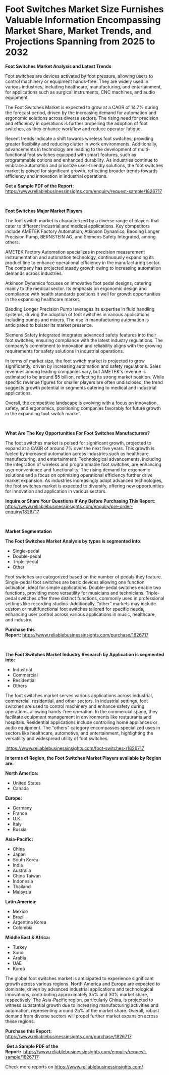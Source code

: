 <p><h1>Foot Switches Market Size Furnishes Valuable Information Encompassing Market Share, Market Trends, and Projections Spanning from 2025 to 2032</h1></p><p><strong>Foot Switches Market Analysis and Latest Trends</strong></p>
<p><p>Foot switches are devices activated by foot pressure, allowing users to control machinery or equipment hands-free. They are widely used in various industries, including healthcare, manufacturing, and entertainment, for applications such as surgical instruments, CNC machines, and audio equipment.</p><p>The Foot Switches Market is expected to grow at a CAGR of 14.7% during the forecast period, driven by the increasing demand for automation and ergonomic solutions across diverse sectors. The rising need for precision and efficiency in operations is further propelling the adoption of foot switches, as they enhance workflow and reduce operator fatigue. </p><p>Recent trends indicate a shift towards wireless foot switches, providing greater flexibility and reducing clutter in work environments. Additionally, advancements in technology are leading to the development of multi-functional foot switches equipped with smart features, such as programmable options and enhanced durability. As industries continue to embrace automation and prioritize user-friendly solutions, the foot switches market is poised for significant growth, reflecting broader trends towards efficiency and innovation in industrial operations.</p></p>
<p><strong>Get a Sample PDF of the Report:&nbsp;</strong> <a href="https://www.reliablebusinessinsights.com/enquiry/request-sample/1826717?utm_campaign=2275&utm_medium=2&utm_source=Github&utm_content=ia&utm_term=18022025&utm_id=foot-switches">https://www.reliablebusinessinsights.com/enquiry/request-sample/1826717</a></p>
<p>&nbsp;</p>
<p><strong>Foot Switches Major Market Players</strong></p>
<p><p>The foot switch market is characterized by a diverse range of players that cater to different industrial and medical applications. Key competitors include AMETEK Factory Automation, Atkinson Dynamics, Baoding Longer Precision Pump, BERNSTEIN AG, and Siemens Safety Integrated, among others. </p><p>AMETEK Factory Automation specializes in precision measurement instrumentation and automation technology, continuously expanding its product line to enhance operational efficiency in the manufacturing sector. The company has projected steady growth owing to increasing automation demands across industries.</p><p>Atkinson Dynamics focuses on innovative foot pedal designs, catering mainly to the medical sector. Its emphasis on ergonomic design and compliance with health standards positions it well for growth opportunities in the expanding healthcare market.</p><p>Baoding Longer Precision Pump leverages its expertise in fluid handling systems, driving the adoption of foot switches in various applications including pumps and mixers. The rise in manufacturing automation is anticipated to bolster its market presence.</p><p>Siemens Safety Integrated integrates advanced safety features into their foot switches, ensuring compliance with the latest industry regulations. The company's commitment to innovation and reliability aligns with the growing requirements for safety solutions in industrial operations.</p><p>In terms of market size, the foot switch market is projected to grow significantly, driven by increasing automation and safety regulations. Sales revenues among leading companies vary, but AMETEK's revenue is estimated to be around $5 billion, reflecting its strong market position. While specific revenue figures for smaller players are often undisclosed, the trend suggests growth potential in segments catering to medical and industrial applications. </p><p>Overall, the competitive landscape is evolving with a focus on innovation, safety, and ergonomics, positioning companies favorably for future growth in the expanding foot switch market.</p></p>
<p>&nbsp;</p>
<p><strong>What Are The Key Opportunities For Foot Switches Manufacturers?</strong></p>
<p><p>The foot switches market is poised for significant growth, projected to expand at a CAGR of around 7% over the next five years. This growth is fueled by increased automation across industries such as healthcare, manufacturing, and entertainment. Technological advancements, including the integration of wireless and programmable foot switches, are enhancing user convenience and functionality. The rising demand for ergonomic solutions and a focus on optimizing operational efficiency further drive market expansion. As industries increasingly adopt advanced technologies, the foot switches market is expected to diversify, offering new opportunities for innovation and application in various sectors.</p></p>
<p><strong>Inquire or Share Your Questions If Any Before Purchasing This Report:</strong> <a href="https://www.reliablebusinessinsights.com/enquiry/pre-order-enquiry/1826717?utm_campaign=2275&utm_medium=2&utm_source=Github&utm_content=ia&utm_term=18022025&utm_id=foot-switches">https://www.reliablebusinessinsights.com/enquiry/pre-order-enquiry/1826717</a></p>
<p>&nbsp;</p>
<p><strong>Market Segmentation</strong></p>
<p><strong>The Foot Switches Market Analysis by types is segmented into:</strong></p>
<p><ul><li>Single-pedal</li><li>Double-pedal</li><li>Triple-pedal</li><li>Other</li></ul></p>
<p><p>Foot switches are categorized based on the number of pedals they feature. Single-pedal foot switches are basic devices allowing one function activation, ideal for simple applications. Double-pedal switches enable two functions, providing more versatility for musicians and technicians. Triple-pedal switches offer three distinct functions, commonly used in professional settings like recording studios. Additionally, “other” markets may include custom or multifunctional foot switches tailored for specific needs, enhancing user control across various applications in music, healthcare, and industry.</p></p>
<p><strong>Purchase this Report:&nbsp;</strong><a href="https://www.reliablebusinessinsights.com/purchase/1826717?utm_campaign=2275&utm_medium=2&utm_source=Github&utm_content=ia&utm_term=18022025&utm_id=foot-switches">https://www.reliablebusinessinsights.com/purchase/1826717</a></p>
<p>&nbsp;</p>
<p><strong>The Foot Switches Market Industry Research by Application is segmented into:</strong></p>
<p><ul><li>Industrial</li><li>Commercial</li><li>Residential</li><li>Others</li></ul></p>
<p><p>The foot switches market serves various applications across industrial, commercial, residential, and other sectors. In industrial settings, foot switches are used to control machinery and enhance safety during operations, allowing hands-free operation. In the commercial space, they facilitate equipment management in environments like restaurants and hospitals. Residential applications include controlling home appliances or audio equipment. The "others" category encompasses specialized uses in sectors like healthcare, automotive, and entertainment, highlighting the versatility and widespread utility of foot switches.</p></p>
<p><a href="https://www.reliablebusinessinsights.com/foot-switches-r1826717?utm_campaign=2275&utm_medium=2&utm_source=Github&utm_content=ia&utm_term=18022025&utm_id=foot-switches">&nbsp;https://www.reliablebusinessinsights.com/foot-switches-r1826717</a></p>
<p><strong>In terms of Region, the Foot Switches Market Players available by Region are:</strong></p>
<p>
    <p> <strong> North America: </strong>
        <ul>
            <li>United States</li>
            <li>Canada</li>
        </ul>
        </p> 
    <p> <strong> Europe: </strong>
        <ul>
            <li>Germany</li>
            <li>France</li>
            <li>U.K.</li>
            <li>Italy</li>
            <li>Russia</li>
        </ul>
        </p> 
    <p> <strong> Asia-Pacific: </strong>
        <ul>
            <li>China</li>
            <li>Japan</li>
            <li>South Korea</li>
            <li>India</li>
            <li>Australia</li>
            <li>China Taiwan</li>
            <li>Indonesia</li>
            <li>Thailand</li>
            <li>Malaysia</li>
        </ul>
        </p> 
    <p> <strong> Latin America: </strong>
        <ul>
            <li>Mexico</li>
            <li>Brazil</li>
            <li>Argentina Korea</li>
            <li>Colombia</li>
        </ul>
        </p> 
    <p> <strong> Middle East & Africa: </strong>
        <ul>
            <li>Turkey</li>
            <li>Saudi</li>
            <li>Arabia</li>
            <li>UAE</li>
            <li>Korea</li>
        </ul>
    </p>
    </p>
<p><p>The global foot switches market is anticipated to experience significant growth across various regions. North America and Europe are expected to dominate, driven by advanced industrial applications and technological innovations, contributing approximately 35% and 30% market share, respectively. The Asia-Pacific region, particularly China, is projected to witness substantial growth due to increasing manufacturing activities and automation, representing around 25% of the market share. Overall, robust demand from diverse sectors will propel further market expansion across these regions.</p></p>
<p><strong>Purchase this Report: </strong><a href="https://www.reliablebusinessinsights.com/purchase/1826717?utm_campaign=2275&utm_medium=2&utm_source=Github&utm_content=ia&utm_term=18022025&utm_id=foot-switches">https://www.reliablebusinessinsights.com/purchase/1826717</a></p>
<p>&nbsp;<strong>Get a Sample PDF of the Report:&nbsp;&nbsp;</strong><a href="https://www.reliablebusinessinsights.com/enquiry/request-sample/1826717?utm_campaign=2275&utm_medium=2&utm_source=Github&utm_content=ia&utm_term=18022025&utm_id=foot-switches">https://www.reliablebusinessinsights.com/enquiry/request-sample/1826717</a></p>
<p><strong></strong></p>
<p>Check more reports on <a href="https://www.reliablebusinessinsights.com/?utm_campaign=2275&utm_medium=2&utm_source=Github&utm_content=ia&utm_term=18022025&utm_id=foot-switches">https://www.reliablebusinessinsights.com/</a></p>